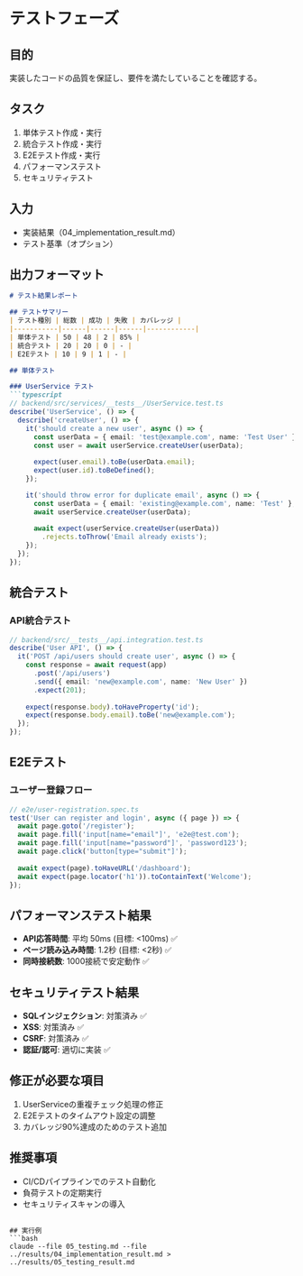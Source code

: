 # テストフェーズ

## 目的
実装したコードの品質を保証し、要件を満たしていることを確認する。

## タスク
1. 単体テスト作成・実行
2. 統合テスト作成・実行
3. E2Eテスト作成・実行
4. パフォーマンステスト
5. セキュリティテスト

## 入力
- 実装結果（04_implementation_result.md）
- テスト基準（オプション）

## 出力フォーマット
```markdown
# テスト結果レポート

## テストサマリー
| テスト種別 | 総数 | 成功 | 失敗 | カバレッジ |
|-----------|------|------|------|------------|
| 単体テスト | 50 | 48 | 2 | 85% |
| 統合テスト | 20 | 20 | 0 | - |
| E2Eテスト | 10 | 9 | 1 | - |

## 単体テスト

### UserService テスト
```typescript
// backend/src/services/__tests__/UserService.test.ts
describe('UserService', () => {
  describe('createUser', () => {
    it('should create a new user', async () => {
      const userData = { email: 'test@example.com', name: 'Test User' };
      const user = await userService.createUser(userData);
      
      expect(user.email).toBe(userData.email);
      expect(user.id).toBeDefined();
    });

    it('should throw error for duplicate email', async () => {
      const userData = { email: 'existing@example.com', name: 'Test' };
      await userService.createUser(userData);
      
      await expect(userService.createUser(userData))
        .rejects.toThrow('Email already exists');
    });
  });
});
```

## 統合テスト

### API統合テスト
```typescript
// backend/src/__tests__/api.integration.test.ts
describe('User API', () => {
  it('POST /api/users should create user', async () => {
    const response = await request(app)
      .post('/api/users')
      .send({ email: 'new@example.com', name: 'New User' })
      .expect(201);
    
    expect(response.body).toHaveProperty('id');
    expect(response.body.email).toBe('new@example.com');
  });
});
```

## E2Eテスト

### ユーザー登録フロー
```typescript
// e2e/user-registration.spec.ts
test('User can register and login', async ({ page }) => {
  await page.goto('/register');
  await page.fill('input[name="email"]', 'e2e@test.com');
  await page.fill('input[name="password"]', 'password123');
  await page.click('button[type="submit"]');
  
  await expect(page).toHaveURL('/dashboard');
  await expect(page.locator('h1')).toContainText('Welcome');
});
```

## パフォーマンステスト結果
- **API応答時間**: 平均 50ms (目標: <100ms) ✅
- **ページ読み込み時間**: 1.2秒 (目標: <2秒) ✅
- **同時接続数**: 1000接続で安定動作 ✅

## セキュリティテスト結果
- **SQLインジェクション**: 対策済み ✅
- **XSS**: 対策済み ✅
- **CSRF**: 対策済み ✅
- **認証/認可**: 適切に実装 ✅

## 修正が必要な項目
1. UserServiceの重複チェック処理の修正
2. E2Eテストのタイムアウト設定の調整
3. カバレッジ90%達成のためのテスト追加

## 推奨事項
- CI/CDパイプラインでのテスト自動化
- 負荷テストの定期実行
- セキュリティスキャンの導入
```

## 実行例
```bash
claude --file 05_testing.md --file ../results/04_implementation_result.md > ../results/05_testing_result.md
```